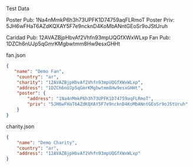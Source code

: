 Test Data

Poster Pub: 1Na4nMmkP6h3h73UPFK1D74759aqFLRmoT
Poster Priv: 5JH6wFHaT6AZdKQXAY5F7e9ncknD4KoMbANntGEoSr9oJStUruh

Caridad Pub: 12AVAZBjpHbvAf2Vhfn93mpUQGfXWxWLxp
Fan Pub: 1DZCh6nUJp5qGmrKMgbwtmm8Hw9esxGHHt

fan.json

```json
{
   "name": "Demo Fan",
    "country": "ar",
    "charity": "12AVAZBjpHbvAf2Vhfn93mpUQGfXWxWLxp",
    "address": "1DZCh6nUJp5qGmrKMgbwtmm8Hw9esxGHHt",
    "poster": {
        "address": "1Na4nMmkP6h3h73UPFK1D74759aqFLRmoT",
        "priv": "5JH6wFHaT6AZdKQXAY5F7e9ncknD4KoMbANntGEoSr9oJStUruh"
    }
}
```

charity.json

```json
{
    "name": "Demo Charity",
    "country": "ar",
    "address": "12AVAZBjpHbvAf2Vhfn93mpUQGfXWxWLxp"
}
```

